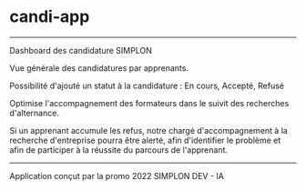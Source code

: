 # candi-app
------------------------------------------------
Dashboard des candidature SIMPLON

Vue générale des candidatures par apprenants.

Possibilité d'ajouté un statut à la candidature : En cours, Accepté, Refusé

Optimise l'accompagnement des formateurs dans le suivit des recherches d'alternance.

Si un apprenant accumule les refus, notre chargé d'accompagnement à la recherche d'entreprise pourra être alerté, afin d'identifier le problème et afin de participer à la réussite du parcours de l'apprenant.

------------------------------------------------
Application conçut par la promo 2022 SIMPLON DEV - IA
